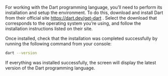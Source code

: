 
For working with the Dart programming language, you’ll need to perform its installation and setup the environment. To do this, download and install Dart from their official site https://dart.dev/get-dart . Select the download that corresponds to the operating system you’re using, and follow the installation instructions listed on their site.

Once installed, check that the installation was completed successfully by running the following command from your console:

```bash
dart --version
```

If everything was installed successfully, the screen will display the latest version of the Dart programming language.

